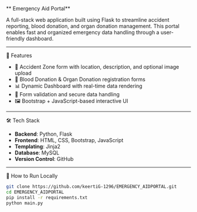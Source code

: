 ** Emergency Aid Portal**

A full-stack web application built using Flask to streamline accident reporting, blood donation, and organ donation management. This portal enables fast and organized emergency data handling through a user-friendly dashboard.

---

 🚀 Features

- 📝 Accident Zone form with location, description, and optional image upload
- 💉 Blood Donation & Organ Donation registration forms
- 📊 Dynamic Dashboard with real-time data rendering
- 🔐 Form validation and secure data handling
- 🖼️ Bootstrap + JavaScript-based interactive UI

---

 🛠️ Tech Stack

- **Backend**: Python, Flask
- **Frontend**: HTML, CSS, Bootstrap, JavaScript
- **Templating**: Jinja2
- **Database**:  MySQL 
- **Version Control**:  GitHub

---
 🔧 How to Run Locally

```bash
git clone https://github.com/keertiG-1296/EMERGENCY_AIDPORTAL.git
cd EMERGENCY_AIDPORTAL
pip install -r requirements.txt
python main.py
